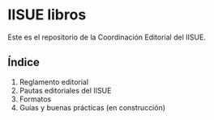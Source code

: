 # IISUE libros
Este es el repositorio de la Coordinación Editorial del IISUE.

## Índice
1. Reglamento editorial
2. Pautas editoriales del IISUE
3. Formatos
4. Guías y buenas prácticas (en construcción) 
